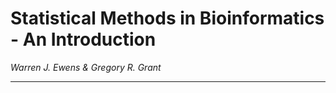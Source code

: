 # Statistical Methods in Bioinformatics - An Introduction

*Warren J. Ewens & Gregory R. Grant*


---

